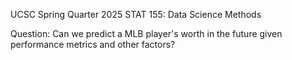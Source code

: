 UCSC Spring Quarter 2025 STAT 155: Data Science Methods

Question: Can we predict a MLB player's worth in the future given performance metrics and other factors? 
